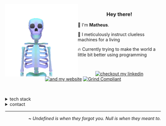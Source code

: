 <img align="left" src="https://raw.githubusercontent.com/matheussousaf/matheussousaf/refs/heads/master/assets/skelly3.gif" width="235">

<div align="center">

### Hey there!  

</div>

👋 I'm **Matheus**.

🥷 I meticulously instruct clueless machines for a living 

🔥 Currently trying to make the world a little bit better using programming

<br>

<div align="center">

[![checkout my linkedin](https://img.shields.io/badge/check_out_my_linkedin-313131?style=flat)](https://linkedin.com/in/matheussousaf) 
[![and my website](https://img.shields.io/badge/and_my_website-313131?style=flat)](https://matheussousaf.dev)
[![Grind Compliant](https://img.shields.io/badge/Grind-Compliant-blue?style=flat&labelColor=545454&color=313131)](https://github.com/grindhousedev/grindlines)

</div>

<br>
<br>

<details>
<summary>tech stack</summary>
<br>
<div align="center">

Javascript | Typescript | Python | Dart | Go
<br>
React | Next | Node | Nest | Express | Fastify | Koa
<br>
AWS | GCP | Docker | Kubernetes
<br>
MySQL | PostgreSQL | MongoDB | Redis
<br>
RabbitMQ | Kafka
<br>
HTML5 | CSS3 | SASS | SCSS

</div>

</details>
<details>
<summary>contact</summary>
<br>
<div align="center">

<matheussousaf.js@gmail.com> 

Discord • <a href="https://discord.com/users/1101820235566305290" target="_blank">@matheussousaf.js</a><br>

[🌐 Website](https://matheussousaf.dev) • [🐦 Twitter/X](https://x.com/matheussousaf4)

</div>
</br>
</details>

---

<div align="right">

**~** _Undefined is when they forgot you. Null is when they meant to._

</div>